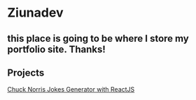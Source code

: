 # Ziunadev

## this place is going to be where I store my portfolio site. Thanks!

## Projects
<a href="https://ziunadev.github.io/chuck-norris-jokes-generator-react" target="_blank" >
  Chuck Norris Jokes Generator with ReactJS
</a>